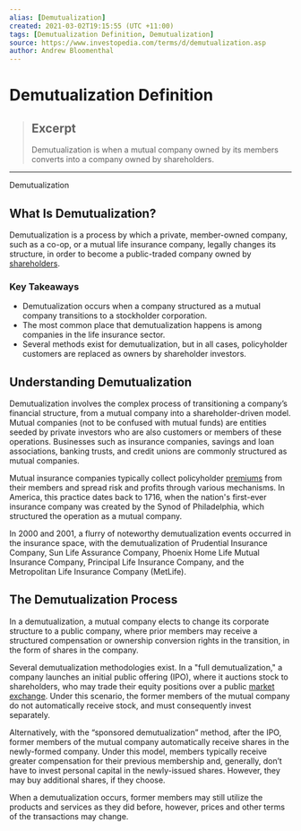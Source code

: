 ```yaml
---
alias: [Demutualization]
created: 2021-03-02T19:15:55 (UTC +11:00)
tags: [Demutualization Definition, Demutualization]
source: https://www.investopedia.com/terms/d/demutualization.asp
author: Andrew Bloomenthal
---
```


# Demutualization Definition

> ## Excerpt
> Demutualization is when a mutual company owned by its members converts into a company owned by shareholders.

---

Demutualization
## What Is Demutualization?

Demutualization is a process by which a private, member-owned company, such as a co-op, or a mutual life insurance company, legally changes its structure, in order to become a public-traded company owned by [shareholders](https://www.investopedia.com/terms/s/shareholder.asp).

### Key Takeaways

-   Demutualization occurs when a company structured as a mutual company transitions to a stockholder corporation.
-   The most common place that demutualization happens is among companies in the life insurance sector.
-   Several methods exist for demutualization, but in all cases, policyholder customers are replaced as owners by shareholder investors.

## Understanding Demutualization

Demutualization involves the complex process of transitioning a company’s financial structure, from a mutual company into a shareholder-driven model. Mutual companies (not to be confused with mutual funds) are entities seeded by private investors who are also customers or members of these operations. Businesses such as insurance companies, savings and loan associations, banking trusts, and credit unions are commonly structured as mutual companies.

Mutual insurance companies typically collect policyholder [premiums](https://www.investopedia.com/terms/i/insurance-premium.asp) from their members and spread risk and profits through various mechanisms. In America, this practice dates back to 1716, when the nation's first-ever insurance company was created by the Synod of Philadelphia, which structured the operation as a mutual company.

In 2000 and 2001, a flurry of noteworthy demutualization events occurred in the insurance space, with the demutualization of Prudential Insurance Company, Sun Life Assurance Company, Phoenix Home Life Mutual Insurance Company, Principal Life Insurance Company, and the Metropolitan Life Insurance Company (MetLife).

## The Demutualization Process

In a demutualization, a mutual company elects to change its corporate structure to a public company, where prior members may receive a structured compensation or ownership conversion rights in the transition, in the form of shares in the company.

Several demutualization methodologies exist. In a "full demutualization," a company launches an initial public offering (IPO), where it auctions stock to shareholders, who may trade their equity positions over a public [market exchange](https://www.investopedia.com/terms/e/exchange.asp). Under this scenario, the former members of the mutual company do not automatically receive stock, and must consequently invest separately.

Alternatively, with the “sponsored demutualization” method, after the IPO, former members of the mutual company automatically receive shares in the newly-formed company. Under this model, members typically receive greater compensation for their previous membership and, generally, don’t have to invest personal capital in the newly-issued shares. However, they may buy additional shares, if they choose.

When a demutualization occurs, former members may still utilize the products and services as they did before, however, prices and other terms of the transactions may change.
